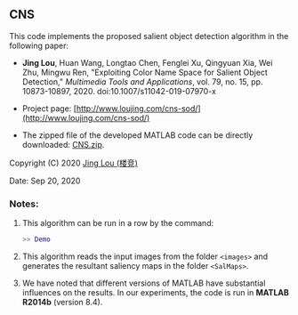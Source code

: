 ## CNS

This code implements the proposed salient object detection algorithm in the following paper:

 - **Jing Lou**, Huan Wang, Longtao Chen, Fenglei Xu, Qingyuan Xia, Wei Zhu, Mingwu Ren, "Exploiting Color Name Space for Salient Object Detection," *Multimedia Tools and Applications*, vol. 79, no. 15, pp. 10873-10897, 2020. doi:10.1007/s11042-019-07970-x

 - Project page: [http://www.loujing.com/cns-sod/](http://www.loujing.com/cns-sod/)
 - The zipped file of the developed MATLAB code can be directly downloaded: [CNS.zip](https://raw.githubusercontent.com/jinglou/p2019-cns-sod/master/CNS.zip).

Copyright (C) 2020 [Jing Lou (楼竞)](http://www.loujing.com/)

Date: Sep 20, 2020


### Notes:

 1. This algorithm can be run in a row by the command:
 	```matlab
    >> Demo
	```

 2. This algorithm reads the input images from the folder `<images>` and generates the resultant saliency maps in the folder `<SalMaps>`.

 3. We have noted that different versions of MATLAB have substantial influences on the results. In our experiments, the code is run in **MATLAB R2014b** (version 8.4).
